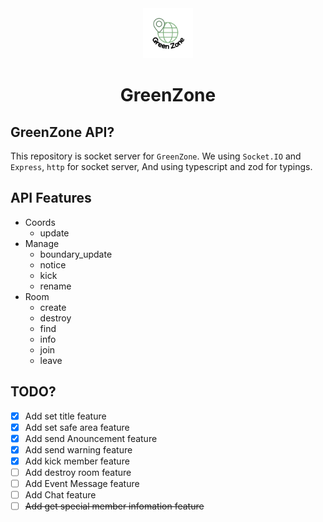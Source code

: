 <div align="center">
    <img src='./md/GreenZone_Circle.png' width=80 />
    <h1>GreenZone</h1>
</div>

## GreenZone API?
This repository is socket server for `GreenZone`.
We using `Socket.IO` and `Express`, `http` for socket server,
And using typescript and zod for typings.

## API Features
- Coords
    - update
- Manage
    - boundary_update
    - notice
    - kick
    - rename
- Room
    - create
    - destroy
    - find
    - info
    - join
    - leave

## TODO?
- [x] Add set title feature
- [x] Add set safe area feature
- [x] Add send Anouncement feature
- [x] Add send warning feature
- [x] Add kick member feature
- [ ] Add destroy room feature
- [ ] Add Event Message feature
- [ ] Add Chat feature
- [ ] ~~Add get special member infomation feature~~